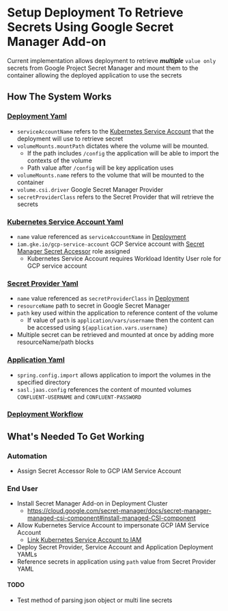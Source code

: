 # Setup Deployment To Retrieve Secrets Using Google Secret Manager Add-on

Current implementation allows deployment to retrieve ***multiple*** `value only` secrets from Google Project Secret Manager and mount them to the container allowing the deployed application to use the secrets

## How The System Works

### [Deployment Yaml](deployment.yaml)
- `serviceAccountName` refers to the [Kubernetes Service Account](service-account.yaml) that the deployment will use to retrieve secret
- `volumeMounts.mountPath` dictates where the volume will be mounted.
    - If the path includes `/config` the application will be able to import the contexts of the volume
    - Path value after `/config` will be key application uses
- `volumeMounts.name` refers to the volume that will be mounted to the container
- `volume.csi.driver` Google Secret Manager Provider
- `secretProviderClass` refers to the Secret Provider that will retrieve the secrets

### [Kubernetes Service Account Yaml](service-account.yaml)
- `name` value referenced as `serviceAccountName` in [Deployment](deployment.yaml)
- `iam.gke.io/gcp-service-account` GCP Service account with [Secret Manager Secret Accessor](https://cloud.google.com/secret-manager/docs/access-control#secretmanager.secretAccessor) role assigned
  - Kubernetes Service Account requires Workload Identity User role for GCP service account  

### [Secret Provider Yaml](secret-provider.yaml)
- `name` value referenced as `secretProviderClass` in [Deployment](deployment.yaml)
- `resourceName` path to secret in Google Secret Manager
- `path` key used within the application to reference content of the volume
    - If value of `path` is `application/vars/username` then the content can be accessed using `${application.vars.username}`
- Multiple secret can be retrieved and mounted at once by adding more resourceName/path blocks

### [Application Yaml](src%2Fmain%2Fresources%2Fapplication.yaml)
- `spring.config.import` allows application to import the volumes in the specified directory
- `sasl.jaas.config` references the content of mounted volumes `CONFLUENT-USERNAME` and `CONFLUENT-PASSWORD`

### [Deployment Workflow](.github%2Fworkflows%2Fdeploy-to-gke.yaml)



## What's Needed To Get Working 

### Automation 
- Assign Secret Accessor Role to GCP IAM Service Account

### End User
- Install Secret Manager Add-on in Deployment Cluster
  - https://cloud.google.com/secret-manager/docs/secret-manager-managed-csi-component#install-managed-CSI-component
- Allow Kubernetes Service Account to impersonate GCP IAM Service Account
  - [Link Kubernetes Service Account to IAM](https://cloud.google.com/kubernetes-engine/docs/how-to/workload-identity#kubernetes-sa-to-iam)
- Deploy Secret Provider, Service Account and Application Deployment YAMLs
- Reference secrets in application using `path` value from Secret Provider YAML

#### TODO
- Test method of parsing json object or multi line secrets